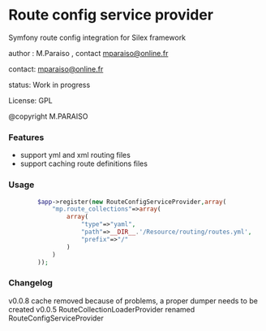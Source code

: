 # Route config service provider

Symfony route config integration for  Silex framework

author : M.Paraiso , contact mparaiso@online.fr

contact: mparaiso@online.fr

status: Work in progress

License: GPL

@copyright M.PARAISO

### Features

+ support yml and xml routing files
+ support caching route definitions files

### Usage

```php
        $app->register(new RouteConfigServiceProvider,array(
            "mp.route_collections"=>array(
                array(
                    "type"=>"yaml",
                    "path"=>__DIR__.'/Resource/routing/routes.yml',
                    "prefix"=>"/"
                )
            )
        ));
```
### Changelog
v0.0.8 cache removed because of problems, a proper dumper needs to be created
v0.0.5 RouteCollectionLoaderProvider renamed RouteConfigServiceProvider




